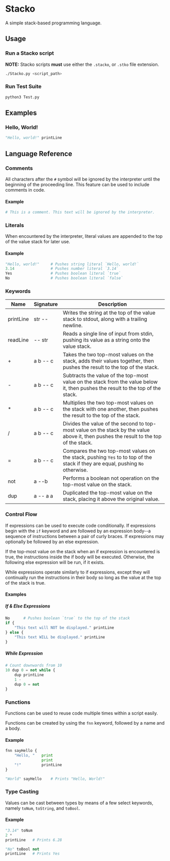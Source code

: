 # Stacko

A simple stack-based programming language.

## Usage

### Run a Stacko script

**NOTE:** Stacko scripts **must** use either the `.stacko`, or `.stko` file extension.

```bash
./Stacko.py <script_path>
```

### Run Test Suite

```bash
python3 Test.py
```

## Examples

### Hello, World!

```py
"Hello, world!" printLine
```

## Language Reference

### Comments

All characters after the `#` symbol will be ignored by the interpreter until the beginning of the
proceeding line. This feature can be used to include comments in code.

#### Example
```py
# This is a comment. This text will be ignored by the interpreter.
```

### Literals

When encountered by the interpreter, literal values are appended to the top of the value stack for
later use.

#### Example

```py
"Hello, world!"     # Pushes string literal `Hello, world!`
3.14                # Pushes number literal `3.14`
Yes                 # Pushes boolean literal `true`
No                  # Pushes boolean literal `false`
```

### Keywords

| Name | Signature |   Description   |
|------|-----------|-----------------|
| printLine | str -- | Writes the string at the top of the value stack to stdout, along with a trailing newline. |
| readLine | -- str | Reads a single line of input from stdin, pushing its value as a string onto the value stack. |
| + | a b -- c | Takes the two top-most values on the stack, adds their values together, then pushes the result to the top of the stack. |
| - | a b -- c | Subtracts the value of the top-most value on the stack from the value below it, then pushes the result to the top of the stack. |
| * | a b -- c | Multiplies the two top-most values on the stack with one another, then pushes the result to the top of the stack. |
| / | a b -- c | Divides the value of the second to top-most value on the stack by the value above it, then pushes the result to the top of the stack. |
| = | a b -- c | Compares the two top-most values on the stack, pushing `Yes` to to top of the stack if they are equal, pushing `No` otherwise. |
| not | a --b | Performs a boolean not operation on the top-most value on the stack. |
| dup | a -- a a | Duplicated the top-most value on the stack, placing it above the original value. |

### Control Flow

If expressions can be used to execute code conditionally. If expressions begin with the `if` keyword
and are followed by an expression body--a sequence of instructions between a pair of curly braces.
If expressions may optionally be followed by an else expression.

If the top-most value on the stack when an if expression is encountered is true, the instructions
inside the if body will be executed. Otherwise, the following else expression will be run, if it
exists.

While expressions operate similarly to if expressions, except they will continually run the
instructions in their body so long as the value at the top of the stack is true.

#### Examples

##### If & Else Expressions

```py
No      # Pushes boolean `true` to the top of the stack
if {
    "This text will NOT be displayed." printLine
} else {
    "This text WILL be displayed." printLine
}
```

##### While Expression

```py
# Count downwards from 10
10 dup 0 = not while {
    dup printLine
    1 -
    dup 0 = not
}
```

### Functions

Functions can be used to reuse code multiple times within a script easily.

Functions can be created by using the `fnn` keyword, followed by a name and a body.

#### Example

```py
fnn sayHello {
    "Hello, "   print
                print
    "!"         printLine
}

"World" sayHello    # Prints "Hello, World!"
```

### Type Casting

Values can be cast between types by means of a few select keywords, namely `toNum`, `toString`, and
`toBool`.

#### Example

```py
"3.14" toNum
2 *
printLine   # Prints 6.28

"No" toBool not
printLine   # Prints Yes
```

